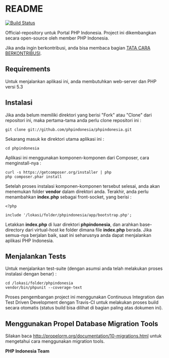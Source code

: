 README
======

[![Build Status](https://secure.travis-ci.org/phpindonesia/phpindonesia.png)](http://travis-ci.org/phpindonesia/phpindonesia) 

Official-repository untuk Portal PHP Indonesia. Project ini dikembangkan secara open-source oleh member PHP Indonesia.

Jika anda ingin berkontribusi, anda bisa membaca bagian [TATA CARA BERKONTRIBUSI](https://github.com/phpindonesia/phpindonesia/blob/master/CONTRIBUTING.md).

Requirements
------------

Untuk menjalankan aplikasi ini, anda membutuhkan web-server dan PHP versi 5.3

Instalasi
---------

Jika anda belum memiliki direktori yang berisi "Fork" atau "Clone" dari repositori ini, maka pertama-tama anda perlu clone repositori ini :

	git clone git://github.com/phpindonesia/phpindonesia.git

Sekarang masuk ke direktori utama aplikasi ini :
	
	cd phpindonesia

Aplikasi ini menggunakan komponen-komponen dari Composer, cara menginstall-nya :

	curl -s https://getcomposer.org/installer | php
	php composer.phar install

Setelah proses instalasi komponen-komponen tersebut selesai, anda akan menemukan folder **vendor** dalam direktori anda. Terakhir, anda perlu menambahkan **index.php** sebagai front-socket, yang berisi :

	<?php 

	include '/lokasi/folder/phpindonesia/app/bootstrap.php';

Letakkan **index.php** di luar direktori **phpindonesia**, dan arahkan base-directory dari virtual-host ke folder dimana file **index.php** berada. Jika semua-nya berjalan baik, saat ini seharusnya anda dapat menjalankan aplikasi PHP Indonesia. 

Menjalankan Tests
-----------------

Untuk menjalankan test-suite (dengan asumsi anda telah melakukan proses instalasi dengan benar) :

	cd /lokasi/folder/phpindonesia
	vendor/bin/phpunit --coverage-text
	
Proses pengembangan project ini menggunakan Continuous Integration dan Test Driven Development dengan Travis-CI untuk melakukan proses build secara otomatis (status build bisa dilihat di bagian paling atas dokumen ini).

Menggunakan Propel Database Migration Tools
--------------------------------------------
Silakan baca http://propelorm.org/documentation/10-migrations.html untuk mengetahui cara menggunakan migration tools.

**PHP Indonesia Team**
